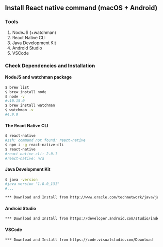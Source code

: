 ## Install React native command (macOS + Android)

### Tools 
1. NodeJS (+watchman)
2. React Native CLI
3. Java Development Kit
4. Android Studio
5. VSCode

### Check Dependencies and Installation
#### NodeJS and watchman package
```bash
$ brew list
$ brew install node
$ node -v
#v10.15.0
$ brew install watchman
$ watchman -v
#4.9.0
```
#### The React Native CLI
```bash
$ react-native
#zsh: command not found: react-native
$ npm i -g react-native-cli
$ react-native
#react-native-cli: 2.0.1
#react-native: n/a
```
#### Java Development Kit
```bash
$ java -version
#java version "1.8.0_131"
#...
```
```bash
*** Download and Install from http://www.oracle.com/technetwork/java/javase/downloads/jdk8-downloads-2133151.html
```
#### Android Studio
```bash
*** Download and Install from https://developer.android.com/studio/index.html
```
#### VSCode
```bash
*** Download and Install from https://code.visualstudio.com/Download
```